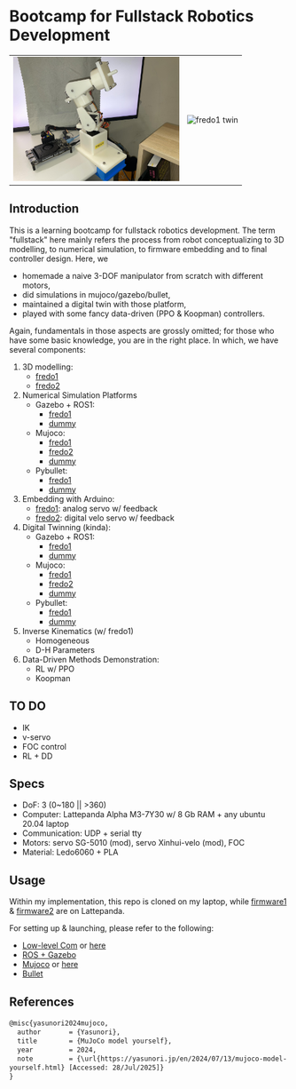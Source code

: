 # Bootcamp for Fullstack Robotics Development

<table align="center">
    <tr>
      <td align="center">
        <img src="./media/fredo1_real.jpeg" alt="fredo1" width="300"/>
      </td>
      <td align="center">
        <img src="./media/fredo1_mujoco.png" alt="fredo1 twin" width="300"/>
      </td>
    </tr>
</table>

## Introduction
This is a learning bootcamp for fullstack robotics development. The term "fullstack" here mainly refers the process from robot conceptualizing to 3D modelling, to numerical simulation, to firmware embedding and to final controller design. Here, we 

- homemade a naive 3-DOF manipulator from scratch with different motors, 
- did simulations in mujoco/gazebo/bullet,
- maintained a digital twin with those platform,
- played with some fancy data-driven (PPO & Koopman) controllers.

Again, fundamentals in those aspects are grossly omitted; for those who have some basic knowledge, you are in the right place. In which, we have several components:

1. 3D modelling: 
    - [fredo1](./fredo1/cad)
    - [fredo2](./fredo2/cad)
2. Numerical Simulation Platforms
    - Gazebo + ROS1: 
      - [fredo1](./fredo1/gazebo) 
      - [dummy](./dummy/gazebo)
    - Mujoco: 
      - [fredo1](./fredo1/mujoco) 
      - [fredo2](./fredo2/mujoco) 
      - [dummy](./dummy/mujoco)
    - Pybullet: 
      - [fredo1](./fredo1/pybullet/) 
      - [dummy](./dummy/pybullet)
3. Embedding with Arduino: 
    - [fredo1](./fredo1/fredo1_firmware/): analog servo w/ feedback
    - [fredo2](./fredo2/fredo2_firmware/): digital velo servo w/ feedback
4. Digital Twinning (kinda):
    - Gazebo + ROS1: 
      - [fredo1](./fredo1/gazebo/) 
      - [dummy](./dummy/gazebo/)
    - Mujoco: 
      - [fredo1](./fredo1/mujoco/) 
      - [fredo2](./fredo2/mujoco/) 
      - [dummy](./dummy/mujoco/)
    - Pybullet: 
      - [fredo1](./fredo1/pybullet/) 
      - [dummy](./dummy/pybullet/)
5. Inverse Kinematics (w/ fredo1)
    - Homogeneous
    - D-H Parameters
6. Data-Driven Methods Demonstration:
    - RL w/ PPO
    - Koopman

## TO DO
- IK
- v-servo
- FOC control
- RL + DD

## Specs
- DoF: 3 (0~180 || >360)
- Computer: Lattepanda Alpha M3-7Y30 w/ 8 Gb RAM + any ubuntu 20.04 laptop
- Communication: UDP + serial tty
- Motors: servo SG-5010 (mod), servo Xinhui-velo (mod), FOC
- Material: Ledo6060 + PLA

## Usage
Within my implementation, this repo is cloned on my laptop, while [firmware1](./fredo1/fredo1_firmware/) & [firmware2](./fredo2/fredo2_firmware/) are on Lattepanda.

For setting up & launching, please refer to the following:
 - [Low-level Com](./fredo1/fredo1_firmware/) or [here](./fredo2/fredo2_firmware/)
 - [ROS + Gazebo](./fredo1/gazebo/)
 - [Mujoco](./fredo1/mujoco) or [here](./fredo2/mujoco/)
 - [Bullet](./fredo1/bullet)

## References
```
@misc{yasunori2024mujoco,
  author       = {Yasunori},
  title        = {MuJoCo model yourself},
  year         = 2024,
  note         = {\url{https://yasunori.jp/en/2024/07/13/mujoco-model-yourself.html} [Accessed: 28/Jul/2025]}
}

```